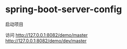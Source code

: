 # spring-boot-server-config

启动项目 

访问 
http://127.0.0.1:8082/demo/master
http://127.0.0.1:8082/demo/dev/master